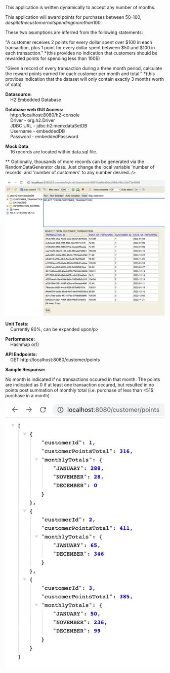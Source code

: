 This application is written dynamically to accept any number of months. 

This application will award points for purchases between 50-100$, despite the customer not spending more than 100$. 

These two asumptions are inferred from the following statements:

"A customer receives 2 points for every dollar spent over $100 in each transaction, plus 1 point
for every dollar spent between $50 and $100 in each transaction." *(this provides no indication that customers should be rewarded points for spending less than 100$)

"Given a record of every transaction during a three month period, calculate the reward points
earned for each customer per month and total." *(this provides indication that the dataset will only contain exactly 3 months worth of data)

<p><strong>Datasource:</strong><br />
&nbsp; &nbsp; H2 Embedded Database</p>

<p><strong>Database web GUI Access:</strong><br />
&nbsp; &nbsp; http://localhost:8080/h2-console<br />
&nbsp; &nbsp; Driver - org.h2.Driver<br />
&nbsp; &nbsp; JDBC URL - jdbc:h2:mem:dataSetDB<br />
&nbsp; &nbsp; Username - embeddedDB<br />
&nbsp; &nbsp; Password - embeddedPassword</p>

<p><strong>Mock Data</strong><br />
&nbsp; &nbsp; 16 records are located within data.sql file. 

** Optionally, thousands of more records can be generated via the RandomDataGenerator class. Just change the local variable 'number of records' and 'number of customers' to any number desired../>

![](src/main/resources/static/documentationImages/embeddedDBPhoto.png)

<p><strong>Unit Tests:</strong><br />
&nbsp; &nbsp; Currently 80%, can be expanded upon/p>

<p><strong>Performance:</strong><br />
&nbsp; &nbsp; Hashmap o(1)</p>

<p><strong>API Endpoints:</strong><br />
&nbsp; &nbsp; GET http://localhost:8080/customer/points</p>

<p><strong>Sample Response:</strong></p>

No month is indicated if no transactions occured in that month. The points are indicated as 0 if at least one transaction occured, but resulted in no points post summation of monthly total (i.e. purchase of less than <51$ purchase in a month)

![](src/main/resources/static/documentationImages/sampleResponse.png)


